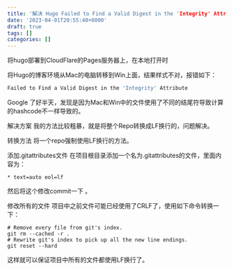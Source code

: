 ```yaml
---
title: '解决 Hugo Failed to Find a Valid Digest in the 'Integrity' Attribute错误'
date: '2023-04-01T20:55:40+0800'
draft: true
tags: []
categories: []
---
```


将hugo部署到CloudFlare的Pages服务器上，在本地打开时

将Hugo的博客环境从Mac的电脑转移到Win上面，结果样式不对，报错如下：

```bash
Failed to Find a Valid Digest in the 'Integrity' Attribute
```
Google 了好半天，发现是因为Mac和Win中的文件使用了不同的结尾符导致计算的hashcode不一样导致的。

解决方案
我的方法比较粗暴，就是将整个Repo转换成LF换行的，问题解决。

转换方法
将一个repo强制使用LF换行的方法。

添加.gitattributes文件
在项目根目录添加一个名为.gitattributes的文件，里面内容为：
```
* text=auto eol=lf
```
然后将这个修改commit一下 。

修改所有的文件
项目中之前文件可能已经使用了CRLF了，使用如下命令转换一下：
```
# Remove every file from git's index.
git rm --cached -r .
# Rewrite git's index to pick up all the new line endings.
git reset --hard
```
这样就可以保证项目中所有的文件都使用LF换行了。
